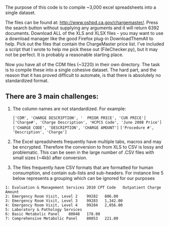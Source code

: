 The purpose of this code is to compile ~3,000 excel spreadsheets into a single dataset. 

The files can be found at: http://www.oshpd.ca.gov/chargemaster/. Press the search button without supplying any arguments and it will return 6392 documents. Download ALL of the XLS and XLSX files - you may want to use a download manager like the good Firefox plug-in DownloadThemAll to help. Pick out the files that contain the ChargeMaster price list. I've included a script that I wrote to help me pick these out (FileChecker.py), but it may not be perfect. It is probably a reasonable starting place. 

Now you have all of the CDM files (~3220) in their own directory. The task is to compile these into a single cohesive dataset. The hard part, and the reason that it has proved difficult to automate, is that there is absolutely no standardized format. 

There are 3 main challenges:
----------------------------

1. The column names are not standardized. For example:

	``['CDM', 'CHARGE DESCRIPTION', '  PRIOR PRICE', 'CUR PRICE']``
	``['Charge#', 'Charge Description', 'HCPCS Code', 'June 2008 Price']``
	``['CHARGE CODE', 'DESCRIPTION', 'CHARGE AMOUNT']``
	``['Procedure #', 'Description', 'Charge']``

2. The Excel spreadsheets frequently have multiple tabs, macros and may be encrypted. Therefore the conversion to from XLS to CSV is lossy and problematic. This can be seen in the large number of .CSV files with small sizes (~4kb) after conversion.

3. The files frequently have CSV formats that are formatted for human consumption, and contain sub-lists and sub-headers. For instance line 5 below represents a grouping which can be ignored for our purposes

```
1: Evaluation & Management Services	2010 CPT Code	Outpatient Charge Amount
2: Emergency Room Visit, Level 2 	99282	806.00
3: Emergency Room Visit, Level 3 	99283	1,342.00
4: Emergency Room Visit, Level 4 	99284	2,056.00
5: Laboratory & Pathology Services	
6: Basic Metabolic Panel	80048	178.00
7: Comprehensive Metabolic Panel	80053	221.00
```
